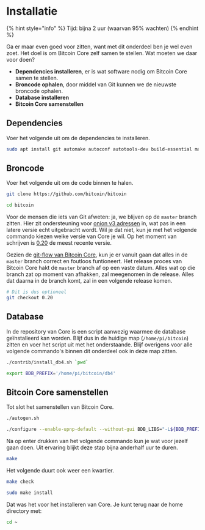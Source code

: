 # Installatie

{% hint style="info" %}
Tijd: bijna 2 uur \(waarvan 95% wachten\)
{% endhint %}

Ga er maar even goed voor zitten, want met dit onderdeel ben je wel even zoet. Het doel is om Bitcoin Core zelf samen te stellen. Wat moeten we daar voor doen?

-   **Dependencies installeren**, er is wat software nodig om Bitcoin Core samen te stellen.
-   **Broncode ophalen**, door middel van Git kunnen we de nieuwste broncode ophalen.
-   **Database installeren**
-   **Bitcoin Core samenstellen**

## Dependencies

Voer het volgende uit om de dependencies te installeren.

```bash
sudo apt install git automake autoconf autotools-dev build-essential make pkg-config protobuf-compiler libminiupnpc-dev libprotobuf-dev libdb++-dev libzmq3-dev libsqlite3-dev libboost-thread-dev libboost-test-dev libboost-all-dev libevent-dev libtool libssl-dev libboost-system-dev libboost-filesystem-dev -y
```

## Broncode

Voer het volgende uit om de code binnen te halen.

```bash
git clone https://github.com/bitcoin/bitcoin
```

```bash
cd bitcoin
```

Voor de mensen die iets van Git afweten: ja, we blijven op de `master` branch zitten. Hier zit ondersteuning voor [onion v3 adressen](https://bitcoinmagazine.nl/2020/10/bitcoin-core-tor-v3/) in, wat pas in een latere versie echt uitgebracht wordt. Wil je dat niet, kun je met het volgende commando kiezen welke versie van Core je wil. Op het moment van schrijven is [0.20](https://github.com/bitcoin/bitcoin/tags) de meest recente versie.

Gezien de [git-flow van Bitcoin Core](https://github.com/bitcoin/bitcoin/blob/master/CONTRIBUTING.md#decision-making-process), kun je er vanuit gaan dat alles in de `master` branch correct en foutloos funtioneert. Het release proces van Bitcoin Core hakt de `master` branch af op een vaste datum. Alles wat op die branch zat op moment van afhakken, zal meegenomen in de release. Alles dat daarna in de branch komt, zal in een volgende release komen.

```bash
# Dit is dus optioneel
git checkout 0.20
```

## Database

In de repository van Core is een script aanwezig waarmee de database geïnstalleerd kan worden. Blijf dus in de huidige map (`/home/pi/bitcoin`) zitten en voer het script uit met het onderstaande. Blijf overigens voor alle volgende commando's binnen dit onderdeel ook in deze map zitten.

```bash
./contrib/install_db4.sh `pwd`
```

```bash
export BDB_PREFIX='/home/pi/bitcoin/db4'
```

## Bitcoin Core samenstellen

Tot slot het samenstellen van Bitcoin Core.

```bash
./autogen.sh
```

```bash
./configure --enable-upnp-default --without-gui BDB_LIBS="-L${BDB_PREFIX}/lib -ldb_cxx-4.8" BDB_CFLAGS="-I${BDB_PREFIX}/include"
```

Na op enter drukken van het volgende commando kun je wat voor jezelf gaan doen. Uit ervaring blijkt deze stap bijna anderhalf uur te duren.

```bash
make
```

Het volgende duurt ook weer een kwartier.

```bash
make check
```

```bash
sudo make install
```

Dat was het voor het installeren van Core. Je kunt terug naar de home directory met:

```bash
cd ~
```
